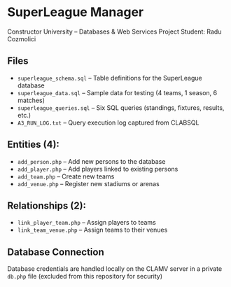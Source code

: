 # SuperLeague Manager
Constructor University – Databases & Web Services Project
Student: Radu Cozmolici  

## Files
- `superleague_schema.sql` – Table definitions for the SuperLeague database
- `superleague_data.sql` – Sample data for testing (4 teams, 1 season, 6 matches)
- `superleague_queries.sql` – Six SQL queries (standings, fixtures, results, etc.)
- `A3_RUN_LOG.txt` – Query execution log captured from CLABSQL

## Entities (4):
- `add_person.php` – Add new persons to the database  
- `add_player.php` – Add players linked to existing persons  
- `add_team.php` – Create new teams  
- `add_venue.php` – Register new stadiums or arenas  

## Relationships (2):
- `link_player_team.php` – Assign players to teams  
- `link_team_venue.php` – Assign teams to their venues

## Database Connection
Database credentials are handled locally on the CLAMV server in a private `db.php` file (excluded from this repository for security)
